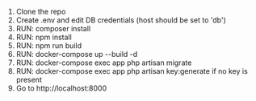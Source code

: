 1. Clone the repo
2. Create .env and edit DB credentials (host should be set to 'db')
3. RUN: composer install
4. RUN: npm install
5. RUN: npm run build
6. RUN: docker-compose up --build -d
7. RUN: docker-compose exec app php artisan migrate
8. RUN: docker-compose exec app php artisan key:generate if no key is present
9. Go to http://localhost:8000
